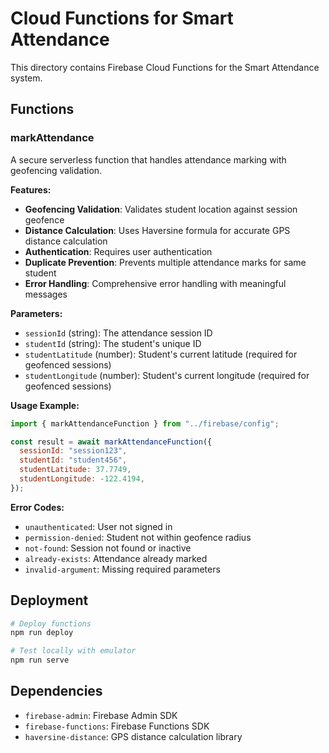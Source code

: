 # Cloud Functions for Smart Attendance

This directory contains Firebase Cloud Functions for the Smart Attendance system.

## Functions

### markAttendance

A secure serverless function that handles attendance marking with geofencing validation.

**Features:**

- **Geofencing Validation**: Validates student location against session geofence
- **Distance Calculation**: Uses Haversine formula for accurate GPS distance calculation
- **Authentication**: Requires user authentication
- **Duplicate Prevention**: Prevents multiple attendance marks for same student
- **Error Handling**: Comprehensive error handling with meaningful messages

**Parameters:**

- `sessionId` (string): The attendance session ID
- `studentId` (string): The student's unique ID
- `studentLatitude` (number): Student's current latitude (required for geofenced sessions)
- `studentLongitude` (number): Student's current longitude (required for geofenced sessions)

**Usage Example:**

```javascript
import { markAttendanceFunction } from "../firebase/config";

const result = await markAttendanceFunction({
  sessionId: "session123",
  studentId: "student456",
  studentLatitude: 37.7749,
  studentLongitude: -122.4194,
});
```

**Error Codes:**

- `unauthenticated`: User not signed in
- `permission-denied`: Student not within geofence radius
- `not-found`: Session not found or inactive
- `already-exists`: Attendance already marked
- `invalid-argument`: Missing required parameters

## Deployment

```bash
# Deploy functions
npm run deploy

# Test locally with emulator
npm run serve
```

## Dependencies

- `firebase-admin`: Firebase Admin SDK
- `firebase-functions`: Firebase Functions SDK
- `haversine-distance`: GPS distance calculation library
